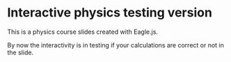 # Interactive physics testing version
This is a physics course slides created with Eagle.js.

By now the interactivity is in testing if your calculations are correct or not in the slide. 
